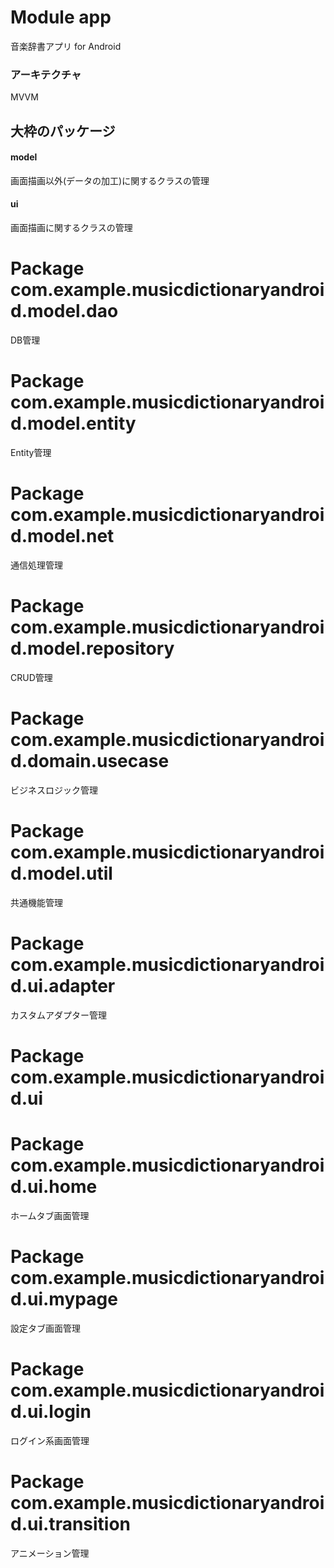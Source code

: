 # Module app
音楽辞書アプリ for Android
### アーキテクチャ
MVVM

## 大枠のパッケージ
#### model
画面描画以外(データの加工)に関するクラスの管理

#### ui
画面描画に関するクラスの管理

# Package com.example.musicdictionaryandroid.model.dao
DB管理

# Package com.example.musicdictionaryandroid.model.entity
Entity管理

# Package com.example.musicdictionaryandroid.model.net
通信処理管理

# Package com.example.musicdictionaryandroid.model.repository
CRUD管理

# Package com.example.musicdictionaryandroid.domain.usecase
ビジネスロジック管理

# Package com.example.musicdictionaryandroid.model.util
共通機能管理

# Package com.example.musicdictionaryandroid.ui.adapter
カスタムアダプター管理

# Package com.example.musicdictionaryandroid.ui

# Package com.example.musicdictionaryandroid.ui.home
ホームタブ画面管理

# Package com.example.musicdictionaryandroid.ui.mypage
設定タブ画面管理

# Package com.example.musicdictionaryandroid.ui.login
ログイン系画面管理

# Package com.example.musicdictionaryandroid.ui.transition
アニメーション管理
